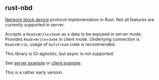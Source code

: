 rust-nbd
---

[Network block device](https://en.wikipedia.org/wiki/Network_block_device) protocol implementation in Rust. Not all features are currently supported in server.

Accepts a `Read`+`Write`+`Seek` as a data to be exposed in server mode. Provides `Read`+`Write`+`Seek` in client mode. Underlying connection is `Read`+`Write`, usage of `bufstream` crate is recommended.

This library is IO-agnostic, but async is not supported.

See [server example](https://github.com/vi/rust-nbd/blob/master/examples/server.rs) or [client example](https://github.com/vi/rust-nbd/blob/master/examples/client.rs).

This is a rather early version.
